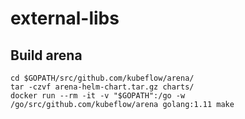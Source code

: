 # external-libs

## Build arena

```
cd $GOPATH/src/github.com/kubeflow/arena/
tar -czvf arena-helm-chart.tar.gz charts/
docker run --rm -it -v "$GOPATH":/go -w /go/src/github.com/kubeflow/arena golang:1.11 make
```
